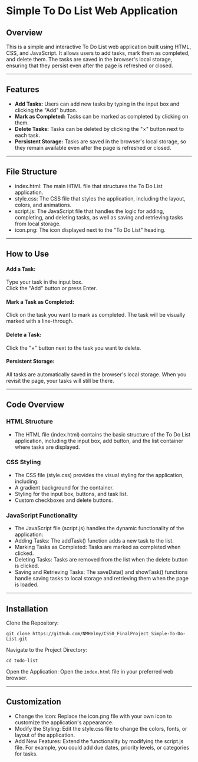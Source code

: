 ﻿# Simple To Do List Web Application
## Overview
This is a simple and interactive To Do List web application built using HTML, CSS, and JavaScript. It allows users to add tasks, mark them as completed, and delete them. The tasks are saved in the browser's local storage, ensuring that they persist even after the page is refreshed or closed.

---

## Features
* **Add Tasks:** Users can add new tasks by typing in the input box and clicking the "Add" button.
* **Mark as Completed:** Tasks can be marked as completed by clicking on them.
* **Delete Tasks:** Tasks can be deleted by clicking the "×" button next to each task.
* **Persistent Storage:** Tasks are saved in the browser's local storage, so they remain available even after the page is refreshed or closed.

---

## File Structure
* index.html: The main HTML file that structures the To Do List application.
* style.css: The CSS file that styles the application, including the layout, colors, and animations.
* script.js: The JavaScript file that handles the logic for adding, completing, and deleting tasks, as well as saving and retrieving tasks from local storage.
* icon.png: The icon displayed next to the "To Do List" heading.

---

## How to Use
#### Add a Task:
Type your task in the input box.
<br>Click the "Add" button or press Enter.

#### Mark a Task as Completed:
Click on the task you want to mark as completed. The task will be visually marked with a line-through.

#### Delete a Task:
Click the "×" button next to the task you want to delete.

#### Persistent Storage:
All tasks are automatically saved in the browser's local storage. When you revisit the page, your tasks will still be there.

---

## Code Overview
### HTML Structure
* The HTML file (index.html) contains the basic structure of the To Do List application, including the input box, add button, and the list container where tasks are displayed.

### CSS Styling
* The CSS file (style.css) provides the visual styling for the application, including:
* A gradient background for the container.
* Styling for the input box, buttons, and task list.
* Custom checkboxes and delete buttons.

### JavaScript Functionality
* The JavaScript file (script.js) handles the dynamic functionality of the application:
* Adding Tasks: The addTask() function adds a new task to the list.
* Marking Tasks as Completed: Tasks are marked as completed when clicked.
* Deleting Tasks: Tasks are removed from the list when the delete button is clicked.
* Saving and Retrieving Tasks: The saveData() and showTask() functions handle saving tasks to local storage and retrieving them when the page is loaded.

---

## Installation
Clone the Repository:
```
git clone https://github.com/NMHelmy/CS50_FinalProject_Simple-To-Do-List.git
```

Navigate to the Project Directory:
```
cd todo-list
```

Open the Application:
Open the `index.html` file in your preferred web browser.

---

## Customization
* Change the Icon: Replace the icon.png file with your own icon to customize the application's appearance.
* Modify the Styling: Edit the style.css file to change the colors, fonts, or layout of the application.
* Add New Features: Extend the functionality by modifying the script.js file. For example, you could add due dates, priority levels, or categories for tasks.


